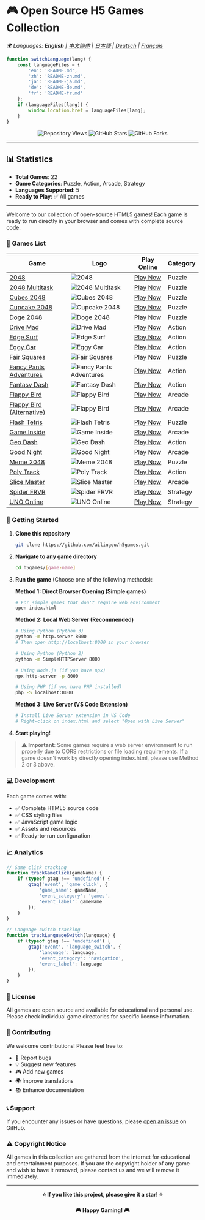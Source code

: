 # 🎮 Open Source H5 Games Collection

*🌍 Languages: **English** | [中文简体](README-zh.md) | [日本語](README-ja.md) | [Deutsch](README-de.md) | [Français](README-fr.md)*

<!-- Language Switch Script -->
```javascript
function switchLanguage(lang) {
    const languageFiles = {
        'en': 'README.md',
        'zh': 'README-zh.md',
        'ja': 'README-ja.md',
        'de': 'README-de.md',
        'fr': 'README-fr.md'
    };
    if (languageFiles[lang]) {
        window.location.href = languageFiles[lang];
    }
}
```

<!-- Stats Counter -->
<div align="center">
    <img src="https://komarev.com/ghpvc/?username=ailingqu&label=Repository%20views&color=0e75b6&style=flat" alt="Repository Views" />
    <img src="https://img.shields.io/github/stars/ailingqu/h5games?style=social" alt="GitHub Stars" />
    <img src="https://img.shields.io/github/forks/ailingqu/h5games?style=social" alt="GitHub Forks" />
</div>

---

## 📊 Statistics

- **Total Games**: 22
- **Game Categories**: Puzzle, Action, Arcade, Strategy
- **Languages Supported**: 5
- **Ready to Play**: ✅ All games

---

Welcome to our collection of open-source HTML5 games! Each game is ready to run directly in your browser and comes with complete source code.

### 🎯 Games List

| Game | Logo | Play Online | Category |
|------|------|-------------|----------|
| [2048](./2048/) | ![2048](./2048/cover.png) | [Play Now](https://cubes-2048.io/games/2048) | Puzzle |
| [2048 Multitask](./2048-Multitask/) | ![2048 Multitask](./2048-Multitask/cover.png) | [Play Now](https://cubes-2048.io/games/2048-Multitask) | Puzzle |
| [Cubes 2048](./cubes-2048/) | ![Cubes 2048](./cubes-2048/cover.png) | [Play Now](https://cubes-2048.io/games/cubes-2048) | Puzzle |
| [Cupcake 2048](./Cupcake-2048/) | ![Cupcake 2048](./Cupcake-2048/cover.png) | [Play Now](https://cubes-2048.io/games/Cupcake-2048) | Puzzle |
| [Doge 2048](./Doge-2048/) | ![Doge 2048](./Doge-2048/cover.png) | [Play Now](https://cubes-2048.io/games/Doge-2048) | Puzzle |
| [Drive Mad](./Drive-Mad/) | ![Drive Mad](./Drive-Mad/cover.png) | [Play Now](https://cubes-2048.io/games/Drive-Mad) | Action |
| [Edge Surf](./Edge-Surf/) | ![Edge Surf](./Edge-Surf/cover.png) | [Play Now](https://cubes-2048.io/games/Edge-Surf) | Action |
| [Eggy Car](./Eggy-Car/) | ![Eggy Car](./Eggy-Car/cover.png) | [Play Now](https://cubes-2048.io/games/Eggy-Car) | Action |
| [Fair Squares](./Fair-Squares/) | ![Fair Squares](./Fair-Squares/cover.png) | [Play Now](https://cubes-2048.io/games/Fair-Squares) | Puzzle |
| [Fancy Pants Adventures](./Fancy-Pants-Adventures/) | ![Fancy Pants Adventures](./Fancy-Pants-Adventures/cover.png) | [Play Now](https://cubes-2048.io/games/Fancy-Pants-Adventures) | Action |
| [Fantasy Dash](./Fantasy-Dash/) | ![Fantasy Dash](./Fantasy-Dash/cover.png) | [Play Now](https://cubes-2048.io/games/Fantasy-Dash) | Action |
| [Flappy Bird](./Flappy-Bird/) | ![Flappy Bird](./Flappy-Bird/cover.png) | [Play Now](https://cubes-2048.io/games/Flappy-Bird) | Arcade |
| [Flappy Bird (Alternative)](./FlappyBird/) | ![Flappy Bird](./FlappyBird/cover.png) | [Play Now](https://cubes-2048.io/games/FlappyBird) | Arcade |
| [Flash Tetris](./Flash-Tetris/) | ![Flash Tetris](./Flash-Tetris/cover.png) | [Play Now](https://cubes-2048.io/games/Flash-Tetris) | Puzzle |
| [Game Inside](./Game-Inside/) | ![Game Inside](./Game-Inside/cover.png) | [Play Now](https://cubes-2048.io/games/Game-Inside) | Arcade |
| [Geo Dash](./GeoDash/) | ![Geo Dash](./GeoDash/cover.png) | [Play Now](https://cubes-2048.io/games/GeoDash) | Action |
| [Good Night](./Goodnight/) | ![Good Night](./Goodnight/cover.png) | [Play Now](https://cubes-2048.io/games/Goodnight) | Arcade |
| [Meme 2048](./Meme-2048/) | ![Meme 2048](./Meme-2048/cover.png) | [Play Now](https://cubes-2048.io/games/Meme-2048) | Puzzle |
| [Poly Track](./polytrack/) | ![Poly Track](./polytrack/cover.png) | [Play Now](https://cubes-2048.io/games/polytrack) | Action |
| [Slice Master](./slicemaster/) | ![Slice Master](./slicemaster/cover.png) | [Play Now](https://cubes-2048.io/games/slicemaster) | Arcade |
| [Spider FRVR](./spiderfrvr/) | ![Spider FRVR](./spiderfrvr/cover.png) | [Play Now](https://cubes-2048.io/games/spiderfrvr) | Strategy |
| [UNO Online](./unoonline/) | ![UNO Online](./unoonline/cover.png) | [Play Now](https://cubes-2048.io/games/unoonline) | Strategy |

### 🚀 Getting Started

1. **Clone this repository**
   ```bash
   git clone https://github.com/ailingqu/h5games.git
   ```

2. **Navigate to any game directory**
   ```bash
   cd h5games/[game-name]
   ```

3. **Run the game** (Choose one of the following methods):

   **Method 1: Direct Browser Opening (Simple games)**
   ```bash
   # For simple games that don't require web environment
   open index.html
   ```

   **Method 2: Local Web Server (Recommended)**
   ```bash
   # Using Python (Python 3)
   python -m http.server 8000
   # Then open http://localhost:8000 in your browser
   
   # Using Python (Python 2)
   python -m SimpleHTTPServer 8000
   
   # Using Node.js (if you have npx)
   npx http-server -p 8000
   
   # Using PHP (if you have PHP installed)
   php -S localhost:8000
   ```

   **Method 3: Live Server (VS Code Extension)**
   ```bash
   # Install Live Server extension in VS Code
   # Right-click on index.html and select "Open with Live Server"
   ```

4. **Start playing!**

> **⚠️ Important**: Some games require a web server environment to run properly due to CORS restrictions or file loading requirements. If a game doesn't work by directly opening index.html, please use Method 2 or 3 above.

### 💻 Development

Each game comes with:
- ✅ Complete HTML5 source code
- ✅ CSS styling files
- ✅ JavaScript game logic
- ✅ Assets and resources
- ✅ Ready-to-run configuration

### 📈 Analytics

<!-- Game Analytics -->
```javascript
// Game click tracking
function trackGameClick(gameName) {
    if (typeof gtag !== 'undefined') {
        gtag('event', 'game_click', {
            'game_name': gameName,
            'event_category': 'games',
            'event_label': gameName
        });
    }
}

// Language switch tracking
function trackLanguageSwitch(language) {
    if (typeof gtag !== 'undefined') {
        gtag('event', 'language_switch', {
            'language': language,
            'event_category': 'navigation',
            'event_label': language
        });
    }
}
```

### 📜 License

All games are open source and available for educational and personal use. Please check individual game directories for specific license information.

### 🤝 Contributing

We welcome contributions! Please feel free to:
- 🐛 Report bugs
- 💡 Suggest new features
- 🎮 Add new games
- 🌍 Improve translations
- 📚 Enhance documentation

### 📞 Support

If you encounter any issues or have questions, please [open an issue](https://github.com/ailingqu/h5games/issues) on GitHub.

### ⚠️ Copyright Notice

All games in this collection are gathered from the internet for educational and entertainment purposes. If you are the copyright holder of any game and wish to have it removed, please contact us and we will remove it immediately.

---

<div align="center">
    <strong>⭐ If you like this project, please give it a star! ⭐</strong>
    <br><br>
    <strong>🎮 Happy Gaming! 🎮</strong>
</div> 